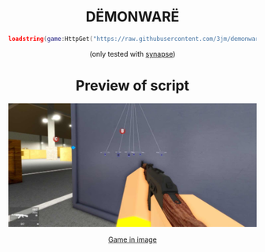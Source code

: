 <div align="center">
<h1>DËMONWARË</h1>

```lua
loadstring(game:HttpGet("https://raw.githubusercontent.com/3jm/demonware/main/main.lua"))()
```


(only tested with [synapse](https://x.synapse.to/))

# Preview of script

![image](https://github.com/3jm/demonware/blob/main/IMG_6139.jpg)

[Game in image](https://www.roblox.com/games/10119617028/Airsoft-Center)
